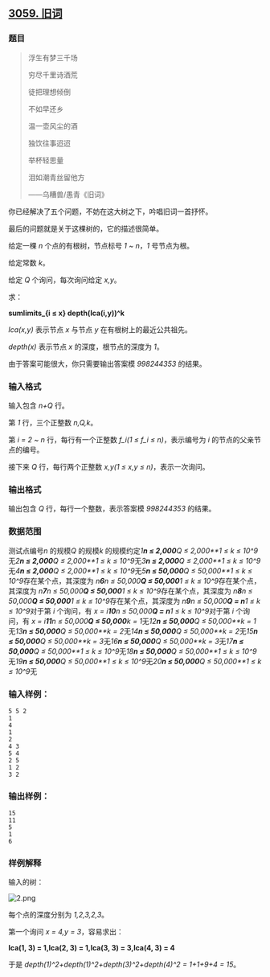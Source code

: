 ## [3059. 旧词](https://www.acwing.com/problem/content/3062/)

### 题目

> 浮生有梦三千场
>
> 穷尽千里诗酒荒
>
> 徒把理想倾倒
>
> 不如早还乡
>
> 温一壶风尘的酒
>
> 独饮往事迢迢
>
> 举杯轻思量
>
> 泪如潮青丝留他方
>
> ——乌糟兽/愚青《旧词》

你已经解决了五个问题，不妨在这大树之下，吟唱旧词一首抒怀。

最后的问题就是关于这棵树的，它的描述很简单。

给定一棵 *n* 个点的有根树，节点标号 *1 ~ n*，*1* 号节点为根。

给定常数 *k*。

给定 *Q* 个询问，每次询问给定 *x,y*。

求：

**sumlimits_{i ≤ x} depth(lca(i,y))^k**

*lca(x,y)* 表示节点 *x* 与节点 *y* 在有根树上的最近公共祖先。

*depth(x)* 表示节点 *x* 的深度，根节点的深度为 *1*。

由于答案可能很大，你只需要输出答案模 *998244353* 的结果。

### 输入格式

输入包含 *n+Q* 行。

第 *1* 行，三个正整数 *n,Q,k*。

第 *i = 2 ~ n* 行，每行有一个正整数 *f_i(1 ≤ f_i ≤ n)*，表示编号为 *i* 的节点的父亲节点的编号。

接下来 *Q* 行，每行两个正整数 *x,y(1 ≤ x,y ≤ n)*，表示一次询问。

### 输出格式

输出包含 *Q* 行，每行一个整数，表示答案模 *998244353* 的结果。

### 数据范围

测试点编号*n* 的规模*Q* 的规模*k* 的规模约定*1**n ≤ 2,000**Q ≤ 2,000**1 ≤ k ≤ 10^9*无*2**n ≤ 2,000**Q ≤ 2,000**1 ≤ k ≤ 10^9*无*3**n ≤ 2,000**Q ≤ 2,000**1 ≤ k ≤ 10^9*无*4**n ≤ 2,000**Q ≤ 2,000**1 ≤ k ≤ 10^9*无*5**n ≤ 50,000**Q ≤ 50,000**1 ≤ k ≤ 10^9*存在某个点，其深度为 *n**6**n ≤ 50,000**Q ≤ 50,000**1 ≤ k ≤ 10^9*存在某个点，其深度为 *n**7**n ≤ 50,000**Q ≤ 50,000**1 ≤ k ≤ 10^9*存在某个点，其深度为 *n**8**n ≤ 50,000**Q ≤ 50,000**1 ≤ k ≤ 10^9*存在某个点，其深度为 *n**9**n ≤ 50,000**Q = n**1 ≤ k ≤ 10^9*对于第 *i* 个询问，有 *x = i**10**n ≤ 50,000**Q = n**1 ≤ k ≤ 10^9*对于第 *i* 个询问，有 *x = i**11**n ≤ 50,000**Q ≤ 50,000**k = 1*无*12**n ≤ 50,000**Q ≤ 50,000**k = 1*无*13**n ≤ 50,000**Q ≤ 50,000**k = 2*无*14**n ≤ 50,000**Q ≤ 50,000**k = 2*无*15**n ≤ 50,000**Q ≤ 50,000**k = 3*无*16**n ≤ 50,000**Q ≤ 50,000**k = 3*无*17**n ≤ 50,000**Q ≤ 50,000**1 ≤ k ≤ 10^9*无*18**n ≤ 50,000**Q ≤ 50,000**1 ≤ k ≤ 10^9*无*19**n ≤ 50,000**Q ≤ 50,000**1 ≤ k ≤ 10^9*无*20**n ≤ 50,000**Q ≤ 50,000**1 ≤ k ≤ 10^9*无

### 输入样例：

```
5 5 2
1
4
1
2
4 3
5 4
2 5
1 2
3 2
```

### 输出样例：

```
15
11
5
1
6
```

### 样例解释

输入的树：

 ![2.png](https://cdn.acwing.com/media/article/image/2020/12/23/19_a7ce37c844-2.png)

每个点的深度分别为 *1,2,3,2,3*。

第一个询问 *x = 4,y = 3*，容易求出：

**lca(1, 3) = 1,lca(2, 3) = 1,lca(3, 3) = 3,lca(4, 3) = 4**

于是 *depth(1)^2+depth(1)^2+depth(3)^2+depth(4)^2 = 1+1+9+4 = 15*。
